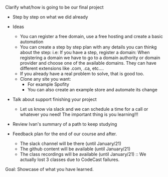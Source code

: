 Clarify what/how is going to be our final project

- Step by step on what we did already
- Ideas
    - You can register a free domain, use a free hosting and create a basic automation
    - You can create a step by step plan with any details you can thinkg about the step:
        i.e: If you have a step, register a domain: When registering a domain we have to go to a domain authority or domain provider and choose one of the available domains. They can have different extensions like .com, .ca, etc....
    - If you already have a real problem to solve, that is good too.
    - Clone any site you want: 
        - For example Spofity
        - You can also create an example store and automate its change

- Talk about support finishing your project
    - Let us know via slack and we can schedule a time for a call or whatever you need! The important thing is you learning!!!

- Review Ivan's summary of a path to keep studying
- Feedback plan for the end of our course and after.
    - The slack channel will be there (until January/21)
    - The github content will be available (until January/21)
    - The class recordings will be available (until January/21)
    :: We actually lost 3 classes due to CodeCast failures.

Goal: Showcase of what you have learned.